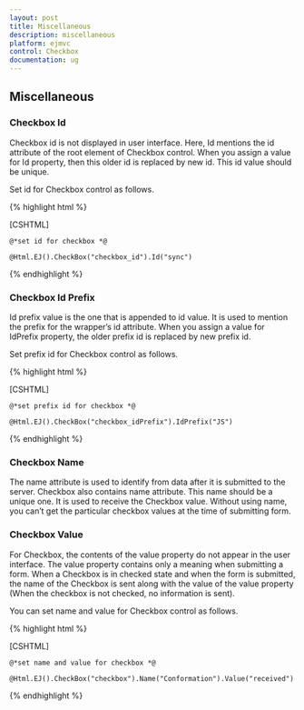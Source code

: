 ```yaml
---
layout: post
title: Miscellaneous
description: miscellaneous
platform: ejmvc
control: Checkbox
documentation: ug
---
```


## Miscellaneous

### Checkbox Id

Checkbox id is not displayed in user interface. Here, Id mentions the id attribute of the root element of Checkbox control. When you assign a value for Id property, then this older id is replaced by new id. This id value should be unique. 

Set id for Checkbox control as follows.



{% highlight html %}

[CSHTML]

    @*set id for checkbox *@

    @Html.EJ().CheckBox("checkbox_id").Id("sync")



{% endhighlight %}



### Checkbox Id Prefix

Id prefix value is the one that is appended to id value. It is used to mention the prefix for the wrapper’s id attribute. When you assign a value for IdPrefix property, the older prefix id is replaced by new prefix id. 

Set prefix id for Checkbox control as follows.



{% highlight html %}

[CSHTML]

    @*set prefix id for checkbox *@

    @Html.EJ().CheckBox("checkbox_idPrefix").IdPrefix("JS")



{% endhighlight %}



### Checkbox Name

The name attribute is used to identify from data after it is submitted to the server. Checkbox also contains name attribute. This name should be a unique one. It is used to receive the Checkbox value. Without using name, you can’t get the particular checkbox values at the time of submitting form.

### Checkbox Value

For Checkbox, the contents of the value property do not appear in the user interface. The value property contains only a meaning when submitting a form. When a Checkbox is in checked state and when the form is submitted, the name of the Checkbox is sent along with the value of the value property (When the checkbox is not checked, no information is sent).

You can set name and value for Checkbox control as follows.



{% highlight html %}

[CSHTML]

    @*set name and value for checkbox *@

    @Html.EJ().CheckBox("checkbox").Name("Conformation").Value("received")



{% endhighlight %}











